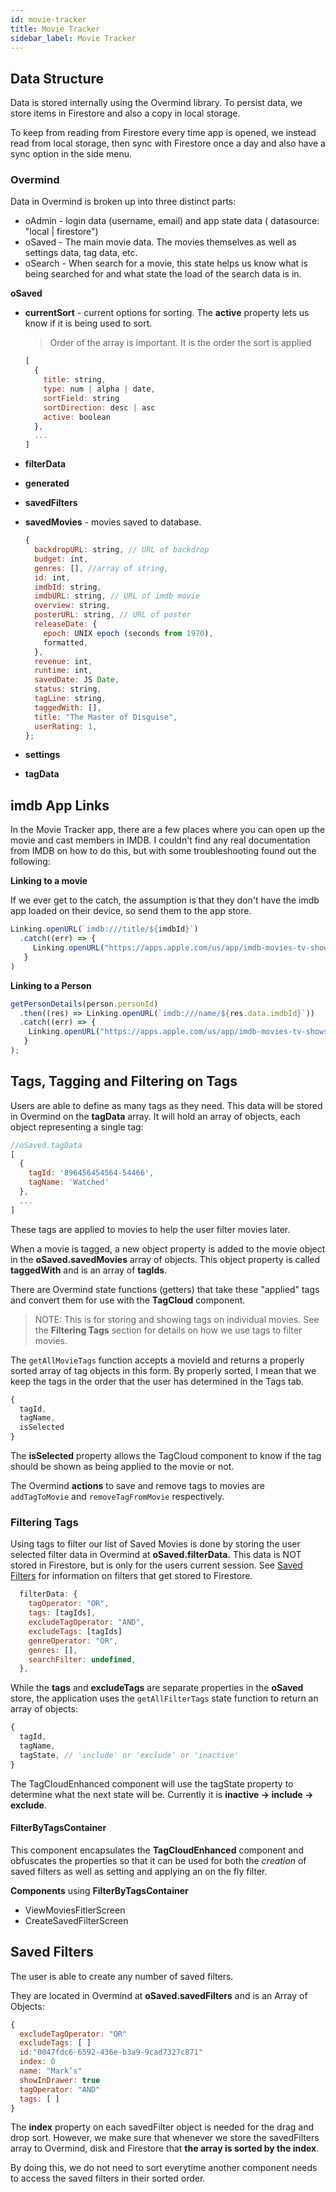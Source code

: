```yaml
---
id: movie-tracker
title: Movie Tracker
sidebar_label: Movie Tracker
---
```


## Data Structure

Data is stored internally using the Overmind library.  To persist data, we store items in Firestore and also a copy in local storage.

To keep from reading from Firestore every time app is opened, we instead read from local storage, then sync with Firestore once a day and also have a sync option in the side menu.

### Overmind

Data in Overmind is broken up into three distinct parts:

- oAdmin - login data (username, email) and app state data ( datasource: "local | firestore")
- oSaved - The main movie data.  The movies themselves as well as settings data, tag data, etc.
- oSearch - When search for a movie, this state helps us know what is being searched for and what state the load of the search data is in.

**oSaved**

- **currentSort** - current options for sorting.  The **active** property lets us know if it is being used to sort.

  > Order of the array is important.  It is the order the sort is applied

  ```javascript
  [
    {
      title: string,
      type: num | alpha | date,
      sortField: string
      sortDirection: desc | asc
      active: boolean
    },
    ...
  ]
  ```

- **filterData**

- **generated**

- **savedFilters**

- **savedMovies** - movies saved to database.

  ```javascript
  {
    backdropURL: string, // URL of backdrop
    budget: int,
    genres: [], //array of string,
    id: int,
    imdbId: string,
    imdbURL: string, // URL of imdb movie 
    overview: string,
    posterURL: string, // URL of poster
    releaseDate: {
      epoch: UNIX epoch (seconds from 1970),
      formatted,
    },
    revenue: int,
    runtime: int,
    savedDate: JS Date,
    status: string,
    tagLine: string,
    taggedWith: [],
    title: "The Master of Disguise",
    userRating: 1,
  };
  ```

  

- **settings**

- **tagData**

## imdb App Links

In the Movie Tracker app, there are a few places where you can open up the movie and cast members in IMDB.  I couldn't find any real documentation from IMDB on how to do this, but with some troubleshooting found out the following:

**Linking to a movie**

If we ever get to the catch, the assumption is that they don't have the imdb app loaded on their device, so send them to the app store.

```javascript
Linking.openURL(`imdb:///title/${imdbId}`)
  .catch((err) => {
     Linking.openURL("https://apps.apple.com/us/app/imdb-movies-tv-shows/id342792525");
   }
)
```

**Linking to a Person**

```javascript
getPersonDetails(person.personId)
  .then((res) => Linking.openURL(`imdb:///name/${res.data.imdbId}`))
  .catch((err) => {
    Linking.openURL("https://apps.apple.com/us/app/imdb-movies-tv-shows/id342792525");
   }
);
```

## Tags, Tagging and Filtering on Tags

Users are able to define as many tags as they need.  This data will be stored in Overmind on the **tagData** array.  It will hold an array of objects, each object representing a single tag:

```javascript
//oSaved.tagData
[
  {
    tagId: '896456454564-54466',
    tagName: 'Watched'
  },
  ...
]
```

These tags are applied to movies to help the user filter movies later.

When a movie is tagged, a new object property is added to the movie object in the **oSaved.savedMovies** array of objects.  This object property is called **taggedWith** and is an array of **tagIds**.

There are Overmind state functions (getters) that take these "applied" tags and convert them for use with the **TagCloud** component.

> NOTE: This is for storing and showing tags on individual movies.  See the **Filtering Tags** section for details on how we use tags to filter movies. 

The `getAllMovieTags` function accepts a movieId and returns a properly sorted array of tag objects in this form.  By properly sorted, I mean that we keep the tags in the order that the user has determined in the Tags tab.  

```javascript
{
  tagId,
  tagName,
  isSelected
}
```

The **isSelected** property allows the TagCloud component to know if the tag should be shown as being applied to the movie or not.

The Overmind **actions** to save and remove tags to movies are `addTagToMovie` and `removeTagFromMovie` respectively.

### Filtering Tags

Using tags to filter our list of Saved Movies is done by storing the user selected filter data in Overmind at **oSaved.filterData.**  This data is NOT stored in Firestore, but is only for the users current session.  See [Saved Filters](#saved_filters) for information on filters that get stored to Firestore.

```javascript
  filterData: {
    tagOperator: "OR",
    tags: [tagIds],
    excludeTagOperator: "AND",
    excludeTags: [tagIds]
    genreOperator: "OR",
    genres: [],
    searchFilter: undefined,
  },
```

While the **tags** and **excludeTags** are separate properties in the **oSaved** store, the application uses the `getAllFilterTags` state function to return an array of objects:

```javascript
{
  tagId,
  tagName,
  tagState, // 'include' or 'exclude' or 'inactive'
}
```

The TagCloudEnhanced component will use the tagState property to determine what the next state will be.  Currently it is **inactive -> include -> exclude**.

#### FilterByTagsContainer

This component encapsulates the **TagCloudEnhanced** component and obfuscates the properties so that it can be used for both the *creation* of saved filters as well as setting and applying an on the fly filter.

**Components** using **FilterByTagsContainer**

- ViewMoviesFitlerScreen
- CreateSavedFilterScreen

## Saved Filters

The user is able to create any number of saved filters.

They are located in Overmind at **oSaved.savedFilters** and is an Array of Objects:

```javascript
{
  excludeTagOperator: "OR"
  excludeTags: [ ]
  id:"0047fdc6-6592-436e-b3a9-9cad7327c871"
  index: 0
  name: "Mark’s"
  showInDrawer: true
  tagOperator: "AND"
  tags: [ ]
}
```

The **index** property on each savedFilter object is needed for the drag and drop sort.  However, we make sure that whenever we store the savedFilters array to Overmind, disk and Firestore that **the array is sorted by the index**.

By doing this, we do not need to sort everytime another component needs to access the saved filters in their sorted order.